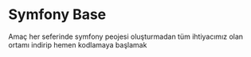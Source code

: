 Symfony Base
============

Amaç her seferinde symfony peojesi oluşturmadan tüm ihtiyacımız olan ortamı indirip hemen kodlamaya başlamak
